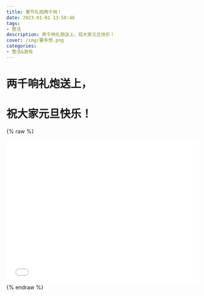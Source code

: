 ```yaml
---
title: 春节礼炮两千响！
date: 2023-01-01 13:50:48
tags:
- 整活
description: 两千响礼炮送上，祝大家元旦快乐！
cover: /img/要多想.png
categories: 
- 整活&游戏
---
```


# 两千响礼炮送上，
# 祝大家元旦快乐！

{% raw %}
<div style="position: relative; width: 100%; height: 0; padding-bottom: 75%;">
<iframe src="//player.bilibili.com/player.html?aid=904581131&bvid=BV1dP4y1v7tC&cid=946589928&page=1" scrolling="no" border="0" frameborder="no" framespacing="0" allowfullscreen="true" style="position: absolute; width: 100%; height: 100%; Left: 0; top: 0;" ></iframe></div>
{% endraw %}

